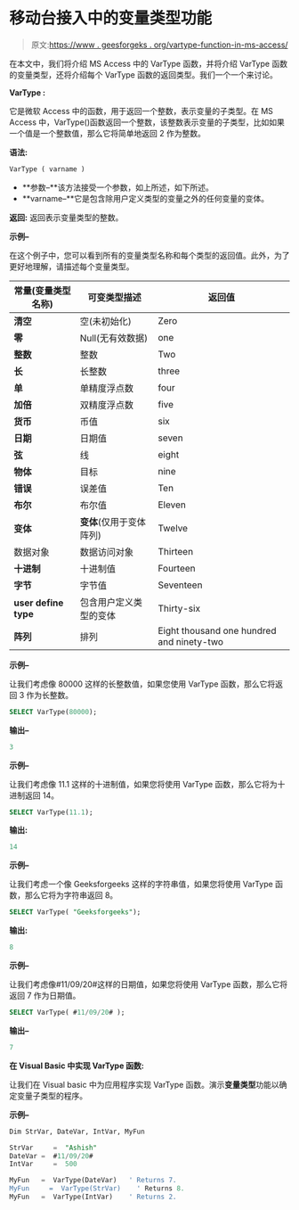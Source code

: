 # 移动台接入中的变量类型功能

> 原文:[https://www . geesforgeks . org/vartype-function-in-ms-access/](https://www.geeksforgeeks.org/vartype-function-in-ms-access/)

在本文中，我们将介绍 MS Access 中的 VarType 函数，并将介绍 VarType 函数的变量类型，还将介绍每个 VarType 函数的返回类型。我们一个一个来讨论。

**VarType :**

它是微软 Access 中的函数，用于返回一个整数，表示变量的子类型。在 MS Access 中，VarType()函数返回一个整数，该整数表示变量的子类型，比如如果一个值是一个整数值，那么它将简单地返回 2 作为整数。

**语法:**

```sql
VarType ( varname )
```

*   **参数–**该方法接受一个参数，如上所述，如下所述。
*   **varname–**它是包含除用户定义类型的变量之外的任何变量的变体。

**返回:**
返回表示变量类型的整数。

**示例–**

在这个例子中，您可以看到所有的变量类型名称和每个类型的返回值。此外，为了更好地理解，请描述每个变量类型。

<center>

| **常量(变量类型名称)** | **可变类型描述** | **返回值** |
| --- | --- | --- |
| **清空** | 空(未初始化) | Zero |
| **零** | Null(无有效数据) | one |
| **整数** | 整数 | Two |
| **长** | 长整数 | three |
| **单** | 单精度浮点数 | four |
| **加倍** | 双精度浮点数 | five |
| **货币** | 币值 | six |
| **日期** | 日期值 | seven |
| **弦** | 线 | eight |
| **物体** | 目标 | nine |
| **错误** | 误差值 | Ten |
| **布尔** | 布尔值 | Eleven |
| **变体** | **变体**(仅用于变体阵列) | Twelve |
| 数据对象 | 数据访问对象 | Thirteen |
| **十进制** | 十进制值 | Fourteen |
| **字节** | 字节值 | Seventeen |
| **user define type** | 包含用户定义类型的变体 | Thirty-six |
| **阵列** | 排列 | Eight thousand one hundred and ninety-two |

</center>

**示例–**

让我们考虑像 80000 这样的长整数值，如果您使用 VarType 函数，那么它将返回 3 作为长整数。

```sql
SELECT VarType(80000);

```

**输出–**

```sql
3  

```

**示例–**

让我们考虑像 11.1 这样的十进制值，如果您将使用 VarType 函数，那么它将为十进制返回 14。

```sql
SELECT VarType(11.1);

```

**输出:**

```sql
14

```

**示例–**

让我们考虑一个像 Geeksforgeeks 这样的字符串值，如果您将使用 VarType 函数，那么它将为字符串返回 8。

```sql
SELECT VarType( "Geeksforgeeks");

```

**输出:**

```sql
8

```

**示例–**

让我们考虑像#11/09/20#这样的日期值，如果您将使用 VarType 函数，那么它将返回 7 作为日期值。

```sql
SELECT VarType( #11/09/20# );

```

**输出–**

```sql
7
```

**在 Visual Basic 中实现 VarType 函数:**

让我们在 Visual basic 中为应用程序实现 VarType 函数。演示**变量类型**功能以确定变量子类型的程序。

**示例–**

```sql
Dim StrVar, DateVar, IntVar, MyFun

StrVar     =  "Ashish"
DateVar =  #11/09/20# 
IntVar     =  500

MyFun   =  VarType(DateVar)   ' Returns 7.
MyFun     =  VarType(StrVar)    ' Returns 8.
MyFun   =  VarType(IntVar)    ' Returns 2.
```